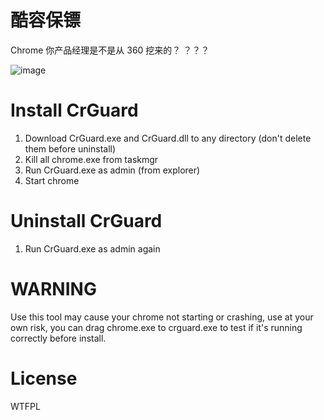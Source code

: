 # 酷容保镖
Chrome 你产品经理是不是从 360 挖来的？ ？？？

![image](https://user-images.githubusercontent.com/8022103/46045037-c39ea800-c11c-11e8-8725-944afcc8d6b2.png)

# Install CrGuard

1. Download CrGuard.exe and CrGuard.dll to any directory (don't delete them before uninstall)
2. Kill all chrome.exe from taskmgr
3. Run CrGuard.exe as admin (from explorer)
4. Start chrome

# Uninstall CrGuard

1. Run CrGuard.exe as admin again

# WARNING
Use this tool may cause your chrome not starting or crashing, use at your own risk, you can drag chrome.exe to crguard.exe to test if it's running correctly before install.

# License
WTFPL
